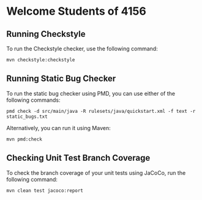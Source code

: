 # Welcome Students of 4156

## Running Checkstyle
To run the Checkstyle checker, use the following command:

`mvn checkstyle:checkstyle`

## Running Static Bug Checker
To run the static bug checker using PMD, you can use either of the following commands:

`pmd check -d src/main/java -R rulesets/java/quickstart.xml -f text -r static_bugs.txt`

Alternatively, you can run it using Maven:

`mvn pmd:check`

## Checking Unit Test Branch Coverage
To check the branch coverage of your unit tests using JaCoCo, run the following command:

`mvn clean test jacoco:report`
